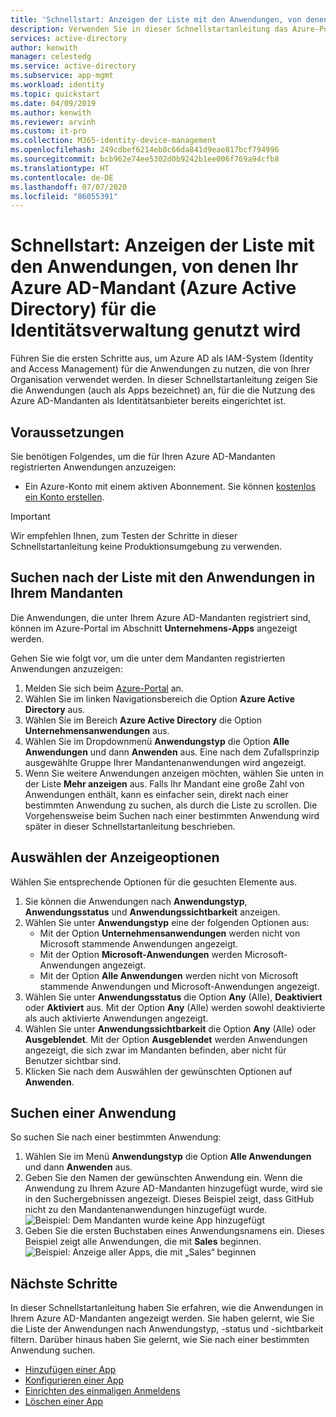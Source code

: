 ```yaml
---
title: 'Schnellstart: Anzeigen der Liste mit den Anwendungen, von denen Ihr Azure AD-Mandant (Azure Active Directory) für die Identitätsverwaltung genutzt wird'
description: Verwenden Sie in dieser Schnellstartanleitung das Azure-Portal zum Anzeigen der Liste mit den Anwendungen, die für die Nutzung Ihres Azure AD-Mandanten (Azure Active Directory) für die Identitätsverwaltung registriert sind.
services: active-directory
author: kenwith
manager: celestedg
ms.service: active-directory
ms.subservice: app-mgmt
ms.workload: identity
ms.topic: quickstart
ms.date: 04/09/2019
ms.author: kenwith
ms.reviewer: arvinh
ms.custom: it-pro
ms.collection: M365-identity-device-management
ms.openlocfilehash: 249cdbef6214eb8c66da841d9eae817bcf794996
ms.sourcegitcommit: bcb962e74ee5302d0b9242b1ee006f769a94cfb8
ms.translationtype: HT
ms.contentlocale: de-DE
ms.lasthandoff: 07/07/2020
ms.locfileid: "86055391"
---
```

# <a name="quickstart-view-the-list-of-applications-that-are-using-your-azure-active-directory-azure-ad-tenant-for-identity-management"></a>Schnellstart: Anzeigen der Liste mit den Anwendungen, von denen Ihr Azure AD-Mandant (Azure Active Directory) für die Identitätsverwaltung genutzt wird

Führen Sie die ersten Schritte aus, um Azure AD als IAM-System (Identity and Access Management) für die Anwendungen zu nutzen, die von Ihrer Organisation verwendet werden. In dieser Schnellstartanleitung zeigen Sie die Anwendungen (auch als Apps bezeichnet) an, für die die Nutzung des Azure AD-Mandanten als Identitätsanbieter bereits eingerichtet ist.

## <a name="prerequisites"></a>Voraussetzungen

Sie benötigen Folgendes, um die für Ihren Azure AD-Mandanten registrierten Anwendungen anzuzeigen:

- Ein Azure-Konto mit einem aktiven Abonnement. Sie können [kostenlos ein Konto erstellen](https://azure.microsoft.com/free/?WT.mc_id=A261C142F).

>[!IMPORTANT]
>Wir empfehlen Ihnen, zum Testen der Schritte in dieser Schnellstartanleitung keine Produktionsumgebung zu verwenden.

## <a name="find-the-list-of-applications-in-your-tenant"></a>Suchen nach der Liste mit den Anwendungen in Ihrem Mandanten

Die Anwendungen, die unter Ihrem Azure AD-Mandanten registriert sind, können im Azure-Portal im Abschnitt **Unternehmens-Apps** angezeigt werden.

Gehen Sie wie folgt vor, um die unter dem Mandanten registrierten Anwendungen anzuzeigen:

1. Melden Sie sich beim [Azure-Portal](https://portal.azure.com) an.
2. Wählen Sie im linken Navigationsbereich die Option **Azure Active Directory** aus.
3. Wählen Sie im Bereich **Azure Active Directory** die Option **Unternehmensanwendungen** aus.
4. Wählen Sie im Dropdownmenü **Anwendungstyp** die Option **Alle Anwendungen** und dann **Anwenden** aus. Eine nach dem Zufallsprinzip ausgewählte Gruppe Ihrer Mandantenanwendungen wird angezeigt.
5. Wenn Sie weitere Anwendungen anzeigen möchten, wählen Sie unten in der Liste **Mehr anzeigen** aus. Falls Ihr Mandant eine große Zahl von Anwendungen enthält, kann es einfacher sein, direkt nach einer bestimmten Anwendung zu suchen, als durch die Liste zu scrollen. Die Vorgehensweise beim Suchen nach einer bestimmten Anwendung wird später in dieser Schnellstartanleitung beschrieben.

## <a name="select-viewing-options"></a>Auswählen der Anzeigeoptionen

Wählen Sie entsprechende Optionen für die gesuchten Elemente aus.

1. Sie können die Anwendungen nach **Anwendungstyp**, **Anwendungsstatus** und **Anwendungssichtbarkeit** anzeigen.
2. Wählen Sie unter **Anwendungstyp** eine der folgenden Optionen aus:
    - Mit der Option **Unternehmensanwendungen** werden nicht von Microsoft stammende Anwendungen angezeigt.
    - Mit der Option **Microsoft-Anwendungen** werden Microsoft-Anwendungen angezeigt.
    - Mit der Option **Alle Anwendungen** werden nicht von Microsoft stammende Anwendungen und Microsoft-Anwendungen angezeigt.
3. Wählen Sie unter **Anwendungsstatus** die Option **Any** (Alle), **Deaktiviert** oder **Aktiviert** aus. Mit der Option **Any** (Alle) werden sowohl deaktivierte als auch aktivierte Anwendungen angezeigt.
4. Wählen Sie unter **Anwendungssichtbarkeit** die Option **Any** (Alle) oder **Ausgeblendet**. Mit der Option **Ausgeblendet** werden Anwendungen angezeigt, die sich zwar im Mandanten befinden, aber nicht für Benutzer sichtbar sind.
5. Klicken Sie nach dem Auswählen der gewünschten Optionen auf **Anwenden**.

## <a name="search-for-an-application"></a>Suchen einer Anwendung

So suchen Sie nach einer bestimmten Anwendung:

1. Wählen Sie im Menü **Anwendungstyp** die Option **Alle Anwendungen** und dann **Anwenden** aus.
2. Geben Sie den Namen der gewünschten Anwendung ein. Wenn die Anwendung zu Ihrem Azure AD-Mandanten hinzugefügt wurde, wird sie in den Suchergebnissen angezeigt. Dieses Beispiel zeigt, dass GitHub nicht zu den Mandantenanwendungen hinzugefügt wurde.
    ![Beispiel: Dem Mandanten wurde keine App hinzugefügt](media/view-applications-portal/search-for-tenant-application.png)
3. Geben Sie die ersten Buchstaben eines Anwendungsnamens ein. Dieses Beispiel zeigt alle Anwendungen, die mit **Sales** beginnen.
    ![Beispiel: Anzeige aller Apps, die mit „Sales“ beginnen](media/view-applications-portal/search-by-prefix.png)

## <a name="next-steps"></a>Nächste Schritte

In dieser Schnellstartanleitung haben Sie erfahren, wie die Anwendungen in Ihrem Azure AD-Mandanten angezeigt werden. Sie haben gelernt, wie Sie die Liste der Anwendungen nach Anwendungstyp, -status und -sichtbarkeit filtern. Darüber hinaus haben Sie gelernt, wie Sie nach einer bestimmten Anwendung suchen.

- [Hinzufügen einer App](add-application-portal.md)
- [Konfigurieren einer App](add-application-portal-configure.md)
- [Einrichten des einmaligen Anmeldens](add-application-portal-setup-sso.md)
- [Löschen einer App](delete-application-portal.md)
